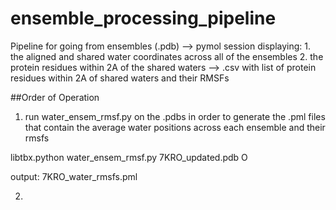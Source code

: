 # ensemble_processing_pipeline

Pipeline for going from ensembles (.pdb) --> pymol session displaying: 1. the aligned and shared water coordinates across all of the ensembles 2. the protein residues within 2A of the shared waters --> .csv with list of protein residues within 2A of shared waters and their RMSFs

##Order of Operation

1. run water_ensem_rmsf.py on the .pdbs in order to generate the .pml files that contain the average water positions across each ensemble and their rmsfs

libtbx.python water_ensem_rmsf.py 7KRO_updated.pdb O

output: 7KRO_water_rmsfs.pml

2. 
